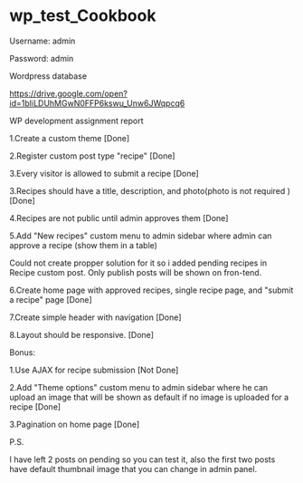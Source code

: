 # wp_test_Cookbook

Username: admin 

Password: admin

Wordpress database 

https://drive.google.com/open?id=1bIiLDUhMGwN0FFP6kswu_Unw6JWqpcq6


WP development assignment report 

1.Create a custom theme [Done]

2.Register custom post type "recipe" [Done]

3.Every visitor is allowed to submit a recipe [Done]

3.Recipes should have a title, description, and photo(photo is not required )[Done]

4.Recipes are not public until admin approves them [Done]

5.Add "New recipes" custom menu to admin sidebar where admin can approve a recipe (show them in a table) 

Could not create propper solution for it so i added pending recipes in Recipe custom post. Only publish posts will be shown on fron-tend.
        
6.Create home page with approved recipes, single recipe page, and "submit a recipe" page [Done]

7.Create simple header with navigation [Done]

8.Layout should be responsive.  [Done]



Bonus:

1.Use AJAX for recipe submission [Not Done]

2.Add "Theme options" custom menu to admin sidebar where he can upload an image that will be shown as default if no image is uploaded for a recipe [Done]

3.Pagination on home page [Done]

P.S.

I have left 2 posts on pending so you can test it, also the first two posts have default thumbnail image that you can change in admin panel.
